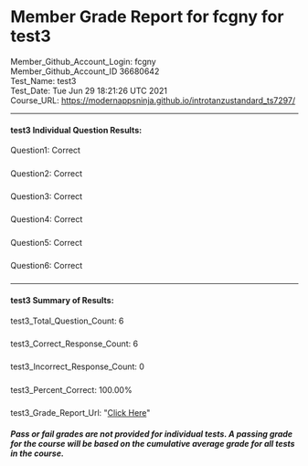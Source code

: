 # Member Grade Report for fcgny for test3  
   
Member_Github_Account_Login: fcgny  
Member_Github_Account_ID 36680642  
Test_Name: test3  
Test_Date: Tue Jun 29 18:21:26 UTC 2021  
Course_URL: https://modernappsninja.github.io/introtanzustandard_ts7297/  
   
---  
#### test3 Individual Question Results:  
Question1: Correct  
#####  
Question2: Correct  
#####  
Question3: Correct  
#####  
Question4: Correct  
#####  
Question5: Correct  
#####  
Question6: Correct  
#####  
---  
#### test3 Summary of Results:  
test3_Total_Question_Count: 6  
#####  
test3_Correct_Response_Count: 6  
#####  
test3_Incorrect_Response_Count: 0  
#####  
test3_Percent_Correct: 100.00%  
#####  
test3_Grade_Report_Url: "[Click Here](https://github.com/modernappsninjas/fcgny/blob/main/static/userdata/courses/introtanzustandard_ts7297/grade_report.pr175.test3.md)"
##### Pass or fail grades are not provided for individual tests. A passing grade for the course will be based on the cumulative average grade for all tests in the course.  
